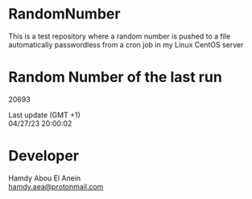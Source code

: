 # RandomNumber    
This is a test repository where a random number is pushed to a file automatically passwordless from a cron job in my Linux CentOS server    
# Random Number of the last run   
20693
      
Last update (GMT +1)    
04/27/23 20:00:02
# Developer    
Hamdy Abou El Anein   
hamdy.aea@protonmail.com
